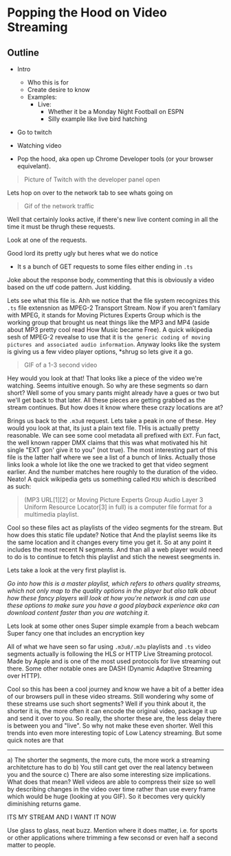 # Popping the Hood on Video Streaming

## Outline
- Intro
  - Who this is for
  - Create desire to know
  - Examples:
    - Live:
      - Whether it be a Monday Night Football on ESPN
      - Silly example like live bird hatching


- Go to twitch
- Watching video
- Pop the hood, aka open up Chrome Developer tools (or your browser equivelant).


> Picture of Twitch with the developer panel open

Lets hop on over to the network tab to see whats going on

> Gif of the network traffic

Well that certainly looks active, if there's new live content coming in all the time it must be thrugh these requests.

Look at one of the requests.

Good lord its pretty ugly but heres what we do notice
- It s a bunch of GET requests to some files either ending in `.ts`

Joke about the response body, commenting that this is obviously a video based on the utf code pattern. Just kidding.

Lets see what this file is.
Ahh we notice that the file system recognizes this `.ts` file extensnion as MPEG-2 Transport Stream. Now if you aren't familary with MPEG, it stands for Moving Pictures Experts Group which is the working group that brought us neat things like the MP3 and MP4 (aside about MP3 pretty cool read How Music became Free). A quick wikipedia sesh of MPEG-2 revealse to use that it is `the generic coding of moving pictures and associated audio information`. Anyway looks like the system is giving us a few video player options, *shrug so lets give it a go.

> GIF of a 1-3 second video

Hey would you look at that! That looks like a piece of the video we're watching. Seems intuitive enough. So why are these segments so darn short? Well some of you smary pants might already have a gues or two but we'll get back to that later. All these pieces are getting grabbed as the stream continues. But how does it know where these crazy locations are at?

Brings us back to the `.m3u8` request. Lets take a peak in one of these. Hey would you look at that, its just a plain text file. THis is actually pretty reasonable. We can see some cool metadata all prefixed with `EXT`. Fun fact, the well known rapper DMX claims that this was what motivated his hit single "EXT gon' give it to you" (not true). The most interesting part of this file is the latter half where we see a list of a bunch of links. Actually those links look a whole lot like the one we tracked to get that video segment earlier. And the number matches here roughly to the duration of the video. Neato! A quick wikipedia gets us something called `M3U` which is described as such:

> (MP3 URL[1][2] or Moving Picture Experts Group Audio Layer 3 Uniform Resource Locator[3] in full) is a computer file format for a multimedia playlist.

Cool so these files act as playlists of the video segments for the stream. But how does this static file update? Notice that And the playlist seems like its the same location and it changes every time you get it. So at any point it includes the most recent N segments. And than all a web player would need to do is to continue to fetch this playlist and stich the newest seegments in.

Lets take a look at the very first playlist is. 

_Go into how this is a master playlist, which refers to others quality streams, which not only map to the quality options in the player but also talk about how these fancy players will look at how you're network is and can use these options to make sure you have a good playback experience aka can download content faster than you are watching it._

Lets look at some other ones
Super simple example from a beach webcam
Super fancy one that includes an encryption key

All of what we have seen so far using `.m3u8/.m3u` playlists and `.ts` video segments actually is following the HLS or HTTP Live Streaming protocol. Made by Apple and is one of the most used protocols for live streaming out there. Some other notable ones are DASH (Dynamic Adaptive Streaming over HTTP).

Cool so this has been a cool journey and know we have a bit of a better idea of our browsers pull in these video streams. Still wondering why some of these streams use such short segments? Well if you think about it, the shorter it is, the more often it can encode the original video, package it up and send it over to you. So really, the shorter these are, the less delay there is between you and "live". So why not make these even shorter. Well this trends into even more interesting topic of Low Latency streaming. But some quick notes are that
****
a) The shorter the segments, the more cuts, the more work a streaming architetcture has to do
b) You still cant get over the real latency between you and the source
c) There are also some interesting size implications. What does that mean? Well videos are able to compress their size so well by describing changes in the video over time rather than use every frame which would be huge (looking at you GIF). So it becomes very quickly diminishing returns game.

ITS MY STREAM AND I WANT IT NOW

Use glass to glass, neat buzz. Mention where it does matter, i.e. for sports or other applications where trimming a few seconsd or even half a second matter to people.
